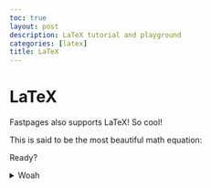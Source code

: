 ```yaml
---
toc: true
layout: post
description: LaTeX tutorial and playground
categories: [latex]
title: LaTeX
---
```

# LaTeX

Fastpages also supports LaTeX! So cool!

This is said to be the most beautiful math equation:

Ready?

<details>
    <summary>Woah</summary>
    $e^{i\pi} + 1 = 0$
</details>